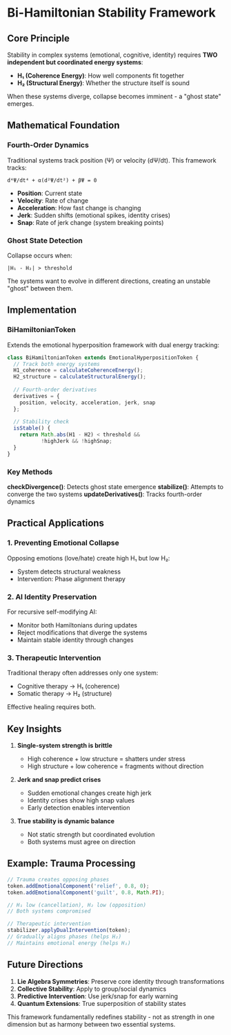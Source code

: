 # Bi-Hamiltonian Stability Framework

## Core Principle

Stability in complex systems (emotional, cognitive, identity) requires **TWO independent but coordinated energy systems**:

- **H₁ (Coherence Energy)**: How well components fit together
- **H₂ (Structural Energy)**: Whether the structure itself is sound

When these systems diverge, collapse becomes imminent - a "ghost state" emerges.

## Mathematical Foundation

### Fourth-Order Dynamics

Traditional systems track position (Ψ) or velocity (dΨ/dt). This framework tracks:

```
d⁴Ψ/dt⁴ + α(d²Ψ/dt²) + βΨ = 0
```

- **Position**: Current state
- **Velocity**: Rate of change
- **Acceleration**: How fast change is changing
- **Jerk**: Sudden shifts (emotional spikes, identity crises)
- **Snap**: Rate of jerk change (system breaking points)

### Ghost State Detection

Collapse occurs when:
```
|H₁ - H₂| > threshold
```

The systems want to evolve in different directions, creating an unstable "ghost" between them.

## Implementation

### BiHamiltonianToken

Extends the emotional hyperposition framework with dual energy tracking:

```javascript
class BiHamiltonianToken extends EmotionalHyperpositionToken {
  // Track both energy systems
  H1_coherence = calculateCoherenceEnergy();
  H2_structure = calculateStructuralEnergy();
  
  // Fourth-order derivatives
  derivatives = {
    position, velocity, acceleration, jerk, snap
  };
  
  // Stability check
  isStable() {
    return Math.abs(H1 - H2) < threshold && 
           !highJerk && !highSnap;
  }
}
```

### Key Methods

**checkDivergence()**: Detects ghost state emergence
**stabilize()**: Attempts to converge the two systems
**updateDerivatives()**: Tracks fourth-order dynamics

## Practical Applications

### 1. Preventing Emotional Collapse

Opposing emotions (love/hate) create high H₁ but low H₂:
- System detects structural weakness
- Intervention: Phase alignment therapy

### 2. AI Identity Preservation

For recursive self-modifying AI:
- Monitor both Hamiltonians during updates
- Reject modifications that diverge the systems
- Maintain stable identity through changes

### 3. Therapeutic Intervention

Traditional therapy often addresses only one system:
- Cognitive therapy → H₁ (coherence)
- Somatic therapy → H₂ (structure)

Effective healing requires both.

## Key Insights

1. **Single-system strength is brittle**
   - High coherence + low structure = shatters under stress
   - High structure + low coherence = fragments without direction

2. **Jerk and snap predict crises**
   - Sudden emotional changes create high jerk
   - Identity crises show high snap values
   - Early detection enables intervention

3. **True stability is dynamic balance**
   - Not static strength but coordinated evolution
   - Both systems must agree on direction

## Example: Trauma Processing

```javascript
// Trauma creates opposing phases
token.addEmotionalComponent('relief', 0.8, 0);
token.addEmotionalComponent('guilt', 0.8, Math.PI);

// H₁ low (cancellation), H₂ low (opposition)
// Both systems compromised

// Therapeutic intervention
stabilizer.applyDualIntervention(token);
// Gradually aligns phases (helps H₂)
// Maintains emotional energy (helps H₁)
```

## Future Directions

1. **Lie Algebra Symmetries**: Preserve core identity through transformations
2. **Collective Stability**: Apply to group/social dynamics
3. **Predictive Intervention**: Use jerk/snap for early warning
4. **Quantum Extensions**: True superposition of stability states

This framework fundamentally redefines stability - not as strength in one dimension but as harmony between two essential systems.